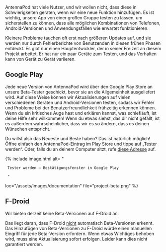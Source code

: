 AntennaPod hat viele Nutzer, und wir wollen nicht, dass diese in Schwierigkeiten geraten, wenn wir eine neue Funktion hinzufügen. Es ist wichtig, unsere App von einer großen Gruppe testen zu lassen, um sicherstellen zu können, dass alle möglichen Kombinationen von Telefonen, Android-Versionen und Anwendungsfällen wie erwartet funktionieren.

Kleinere Probleme tauchen oft erst nach größeren Updates auf, und sie werden nur durch Fehlerberichte von Benutzenden in diesen frühen Phasen entdeckt. Es gibt nur einen Hauptentwickler, der in seiner Freizeit an diesem Projekt arbeitet. Er hat nur ein paar Geräte zum Testen, und das Verhalten kann von Gerät zu Gerät variieren.

## Google Play

Jede neue Version von AntennaPod wird über den Google Play Store an unsere Beta-Tester geschickt, bevor sie an die Allgemeinheit ausgeliefert wird. Auf diese Weise können wir Aktualisierungen auf vielen verschiedenen Geräten und Android-Versionen testen, sodass wir Fehler und Probleme bei der Benutzerfreundlichkeit frühzeitig erkennen können. Wenn du ein kritisches Auge hast und erklären kannst, was schiefläuft, ist deine Hilfe sehr willkommen! Wenn du etwas siehst, das dir nicht gefällt, ist es außerdem wahrscheinlicher, dass wir es so ändern, dass es deinen Wünschen entspricht.

Du willst also das Neueste und Beste haben? Das ist natürlich möglich! Öffne einfach den AntennaPod-Eintrag im Play Store und tippe auf „Tester werden“. Oder, falls du an deinem Computer sitzt, rufe [diese Adresse](https://play.google.com/apps/testing/de.danoeh.antennapod) auf.

{% include image.html alt= "

     Tester werden – Bestätigungsfenster in Google Play

     "

loc="/assets/images/documentation" file="project-beta.png" %}

## F-Droid

Wir bieten derzeit keine Beta-Versionen auf F-Droid an.

Das liegt daran, dass F-Droid [nicht](https://gitlab.com/fdroid/fdroidserver/-/issues/161) automatisch Beta-Versionen erkennt. Das Hinzufügen von Beta-Versionen zu F-Droid würde einen manuellen Eingriff für jede Beta-Version erfordern. Wenn etwas Wichtiges behoben wird, muss eine Aktualisierung sofort erfolgen. Leider kann dies nicht garantiert werden.
